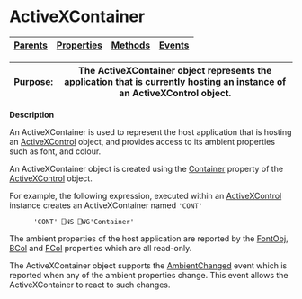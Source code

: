 




<h1 class="heading"><span class="name">ActiveXContainer</span></h1>

| [Parents](../ParentLists/ActiveXContainer.htm) | [Properties](../PropLists/ActiveXContainer.htm) | [Methods](../MethodLists/ActiveXContainer.htm) | [Events](../EventLists/ActiveXContainer.htm) |
| --- | --- | --- | ---  |


| Purpose: | The ActiveXContainer object represents the application that is currently hosting an instance of an ActiveXControl object. |
| --- | ---  |


**Description**


An ActiveXContainer is used to represent the host application that is hosting an [ActiveXControl](../a-z/activexcontrol.md) object, and provides access to its ambient properties such as font, and colour.



An ActiveXContainer object is created using the [Container](../a-z/container.md) property of the [ActiveXControl](../a-z/activexcontrol.md) object.


For example, the following expression, executed within an [ActiveXControl](../a-z/activexcontrol.md) instance creates an ActiveXContainer named `'CONT'`
```apl
      'CONT' ⎕NS ⎕WG'Container'
```


The ambient properties of the host application are reported by the [FontObj](../a-z/fontobj.md), [BCol](../a-z/fcol.md) and [FCol](../a-z/bcol.md) properties which are all read-only.


The ActiveXContainer object supports the [AmbientChanged](../a-z/ambientchanged.md) event which is reported when any of the ambient properties change. This event allows the ActiveXContainer to react to such changes.


